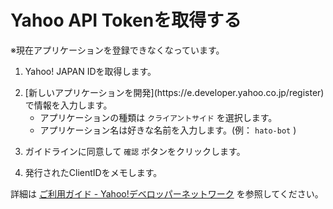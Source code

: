 # Yahoo API Tokenを取得する
※現在アプリケーションを登録できなくなっています。

1. Yahoo! JAPAN IDを取得します。

1. <!-- textlint-disable no-dead-link -->[新しいアプリケーションを開発](https://e.developer.yahoo.co.jp/register)<!-- textlint-enable no-dead-link --> で情報を入力します。
    * アプリケーションの種類は `クライアントサイド` を選択します。
    * アプリケーション名は好きな名前を入力します。(例： `hato-bot` )

1. ガイドラインに同意して `確認` ボタンをクリックします。

1. 発行されたClientIDをメモします。

詳細は [ご利用ガイド - Yahoo!デベロッパーネットワーク](https://developer.yahoo.co.jp/start/) を参照してください。
